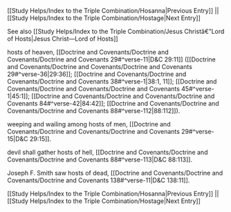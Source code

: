 [[Study Helps/Index to the Triple Combination/Hosanna|Previous Entry]]  ||  [[Study Helps/Index to the Triple Combination/Hostage|Next Entry]]

 See also [[Study Helps/Index to the Triple Combination/Jesus Christâ€”Lord of Hosts|Jesus Christ—Lord of Hosts]]

 hosts of heaven, [[Doctrine and Covenants/Doctrine and Covenants/Doctrine and Covenants 29#^verse-11|D&C 29:11]] ([[Doctrine and Covenants/Doctrine and Covenants/Doctrine and Covenants 29#^verse-36|29:36]]; [[Doctrine and Covenants/Doctrine and Covenants/Doctrine and Covenants 38#^verse-1|38:1, 11]]; [[Doctrine and Covenants/Doctrine and Covenants/Doctrine and Covenants 45#^verse-1|45:1]]; [[Doctrine and Covenants/Doctrine and Covenants/Doctrine and Covenants 84#^verse-42|84:42]]; [[Doctrine and Covenants/Doctrine and Covenants/Doctrine and Covenants 88#^verse-112|88:112]]).

 weeping and wailing among hosts of men, [[Doctrine and Covenants/Doctrine and Covenants/Doctrine and Covenants 29#^verse-15|D&C 29:15]].

 devil shall gather hosts of hell, [[Doctrine and Covenants/Doctrine and Covenants/Doctrine and Covenants 88#^verse-113|D&C 88:113]].

 Joseph F. Smith saw hosts of dead, [[Doctrine and Covenants/Doctrine and Covenants/Doctrine and Covenants 138#^verse-11|D&C 138:11]].

[[Study Helps/Index to the Triple Combination/Hosanna|Previous Entry]]  ||  [[Study Helps/Index to the Triple Combination/Hostage|Next Entry]]